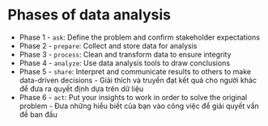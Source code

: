 # Phases of data analysis

- Phase 1 - `ask`: Define the problem and confirm stakeholder expectations
- Phase 2 - `prepare`: Collect and store data for analysis
- Phase 3 - `process`: Clean and transform data to ensure integrity
- Phase 4 - `analyze`: Use data analysis tools to draw conclusions
- Phase 5 - `share`: Interpret and communicate results to others to make data-driven decisions - Giải thích và truyền đạt kết quả cho người khác để đưa ra quyết định dựa trên dữ liệu
- Phase 6 - `act`: Put your insights to work in order to solve the original problem - Đưa những hiểu biết của bạn vào công việc để giải quyết vấn đề ban đầu
